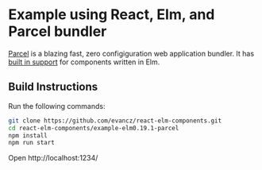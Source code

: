 # Example using React, Elm, and Parcel bundler

[Parcel](https://parceljs.org/) is a blazing fast, zero configiguration web
application bundler. It has [built in support](https://parceljs.org/elm.html)
for components written in Elm.

## Build Instructions

Run the following commands:

```bash
git clone https://github.com/evancz/react-elm-components.git
cd react-elm-components/example-elm0.19.1-parcel
npm install
npm run start
```

Open http://localhost:1234/
